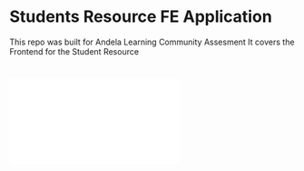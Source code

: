 # Students Resource FE Application

This repo was built for Andela Learning Community Assesment 
It covers the Frontend for the Student Resource
# ![StudentResourceFE](student-resource-fe.now.sh)